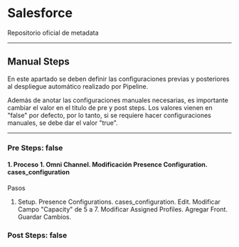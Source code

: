 # Salesforce

Repositorio oficial de metadata

--------

## Manual Steps

En este apartado se deben definir las configuraciones previas y posteriores al despliegue automático realizado por Pipeline.

Además de anotar las configuraciones manuales necesarias, es importante cambiar el valor en el titulo de pre y post steps. Los valores vienen en "false" por defecto, por lo tanto, si se requiere hacer configuraciones manuales, se debe dar el valor "true".

--------

### Pre Steps: false 
 

#### 1. Proceso 1. Omni Channel. Modificación Presence Configuration. cases_configuration 

Pasos

1. Setup. Presence Configurations. cases_configuration. Edit. Modificar Campo "Capacity" de 5 a 7. Modificar Assigned Profiles. Agregar Front. Guardar Cambios.  

### Post Steps: false




